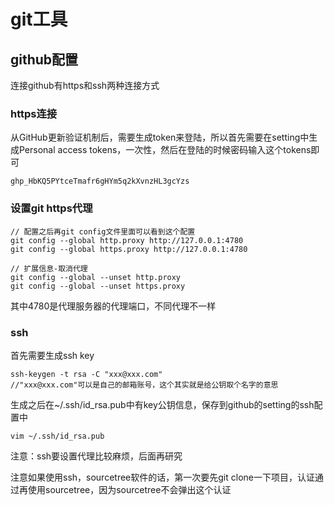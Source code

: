 # git工具

## github配置

连接github有https和ssh两种连接方式

### https连接

从GitHub更新验证机制后，需要生成token来登陆，所以首先需要在setting中生成Personal access tokens，一次性，然后在登陆的时候密码输入这个tokens即可

```
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
```

### 设置git https代理

```shell
// 配置之后再git config文件里面可以看到这个配置
git config --global http.proxy http://127.0.0.1:4780
git config --global https.proxy http://127.0.0.1:4780

// 扩展信息-取消代理
git config --global --unset http.proxy
git config --global --unset https.proxy
```

其中4780是代理服务器的代理端口，不同代理不一样

### ssh

首先需要生成ssh key

```shell
ssh-keygen -t rsa -C "xxx@xxx.com"
//"xxx@xxx.com"可以是自己的邮箱账号，这个其实就是给公钥取个名字的意思
```

生成之后在~/.ssh/id_rsa.pub中有key公钥信息，保存到github的setting的ssh配置中

```shell
vim ~/.ssh/id_rsa.pub
```

注意：ssh要设置代理比较麻烦，后面再研究

注意如果使用ssh，sourcetree软件的话，第一次要先git clone一下项目，认证通过再使用sourcetree，因为sourcetree不会弹出这个认证